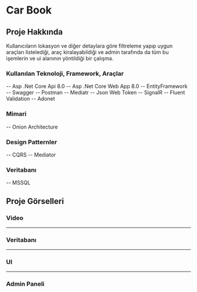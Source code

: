 # Car Book

## Proje Hakkında
Kullanıcıların lokasyon ve diğer detaylara göre filtreleme yapıp uygun araçları listelediği, araç kiralayabildiği ve admin tarafında da tüm bu işemlerin ve ui alanının yöntildiği bir çalışma.

### Kullanılan Teknoloji, Framework, Araçlar
-- Asp .Net Core Api 8.0
-- Asp .Net Core Web App 8.0
-- EntityFramework
-- Swagger
-- Postman
-- Mediatr
-- Json Web Token
-- SignalR
-- Fluent Validation
-- Adonet
### Mimari
-- Onion Architecture
### Design Patternler
-- CQRS
-- Mediator
### Veritabanı
-- MSSQL

## Proje Görselleri
### Video
-------------
### Veritabanı
--------------
### UI
----------
### Admin Paneli



